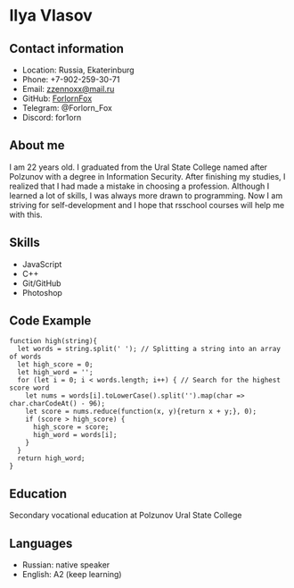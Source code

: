 # Ilya Vlasov
## Contact information
* Location: Russia, Ekaterinburg
* Phone: +7-902-259-30-71
* Email: zzennoxx@mail.ru
* GitHub: [ForlornFox](https://github.com/ForlornFox)
* Telegram: @Forlorn_Fox
* Discord: for1orn
## About me
I am 22 years old. I graduated from the Ural State College named after Polzunov with a degree in Information Security. After finishing my studies, I realized that I had made a mistake in choosing a profession. Although I learned a lot of skills, I was always more drawn to programming. Now I am striving for self-development and I hope that rsschool courses will help me with this.
## Skills
* JavaScript
* C++
* Git/GitHub
* Photoshop
## Code Example
```
function high(string){
  let words = string.split(' '); // Splitting a string into an array of words 
  let high_score = 0;
  let high_word = '';
  for (let i = 0; i < words.length; i++) { // Search for the highest score word
    let nums = words[i].toLowerCase().split('').map(char => char.charCodeAt() - 96);
    let score = nums.reduce(function(x, y){return x + y;}, 0);
    if (score > high_score) {
      high_score = score;
      high_word = words[i];
    }  
  }
  return high_word; 
}
```
## Education
Secondary vocational education at Polzunov Ural State College
## Languages
* Russian: native speaker
* English: A2 (keep learning)